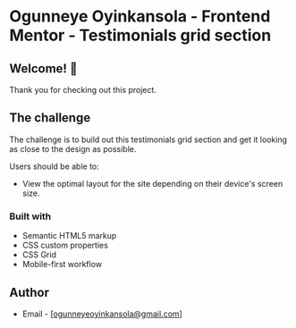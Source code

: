 # Ogunneye Oyinkansola - Frontend Mentor - Testimonials grid section

## Welcome! 👋
Thank you for checking out this project.

## The challenge

The challenge is to build out this testimonials grid section and get it looking as close to the design as possible.

Users should be able to:

- View the optimal layout for the site depending on their device's screen size.
### Built with

- Semantic HTML5 markup
- CSS custom properties
- CSS Grid
- Mobile-first workflow


## Author
- Email - [ogunneyeoyinkansola@gmail.com]
